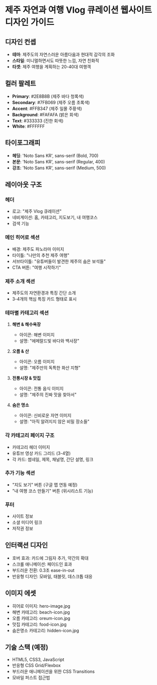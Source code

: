 # 제주 자연과 여행 Vlog 큐레이션 웹사이트 디자인 가이드

## 디자인 컨셉
- **테마**: 제주도의 자연스러운 아름다움과 현대적 감각의 조화
- **스타일**: 미니멀하면서도 따뜻한 느낌, 자연 친화적
- **타겟**: 제주 여행을 계획하는 20-40대 여행객

## 컬러 팔레트
- **Primary**: #2E8B8B (제주 바다 청록색)
- **Secondary**: #7FB069 (제주 오름 초록색)
- **Accent**: #FFB347 (제주 일몰 주황색)
- **Background**: #FAFAFA (밝은 회색)
- **Text**: #333333 (진한 회색)
- **White**: #FFFFFF

## 타이포그래피
- **헤딩**: 'Noto Sans KR', sans-serif (Bold, 700)
- **본문**: 'Noto Sans KR', sans-serif (Regular, 400)
- **강조**: 'Noto Sans KR', sans-serif (Medium, 500)

## 레이아웃 구조

### 헤더
- 로고: "제주 Vlog 큐레이션"
- 네비게이션: 홈, 카테고리, 지도보기, 내 여행코스
- 검색 기능

### 메인 히어로 섹션
- 배경: 제주도 파노라마 이미지
- 타이틀: "나만의 추천 제주 여행"
- 서브타이틀: "유튜버들이 발견한 제주의 숨은 보석들"
- CTA 버튼: "여행 시작하기"

### 제주 소개 섹션
- 제주도의 자연환경과 특징 간단 소개
- 3-4개의 핵심 특징 카드 형태로 표시

### 테마별 카테고리 섹션
1. **해변 & 해수욕장** 
   - 아이콘: 해변 이미지
   - 설명: "에메랄드빛 바다와 백사장"
   
2. **오름 & 산**
   - 아이콘: 오름 이미지  
   - 설명: "제주만의 독특한 화산 지형"
   
3. **전통시장 & 맛집**
   - 아이콘: 전통 음식 이미지
   - 설명: "제주의 진짜 맛을 찾아서"
   
4. **숨은 명소**
   - 아이콘: 신비로운 자연 이미지
   - 설명: "아직 알려지지 않은 비밀 장소들"

### 각 카테고리 페이지 구조
- 카테고리 헤더 이미지
- 유튜브 영상 카드 그리드 (3-4열)
- 각 카드: 썸네일, 제목, 채널명, 간단 설명, 링크

### 추가 기능 섹션
- "지도 보기" 버튼 (구글 맵 연동 예정)
- "내 여행 코스 만들기" 버튼 (위시리스트 기능)

### 푸터
- 사이트 정보
- 소셜 미디어 링크
- 저작권 정보

## 인터랙션 디자인
- 호버 효과: 카드에 그림자 추가, 약간의 확대
- 스크롤 애니메이션: 페이드인 효과
- 부드러운 전환: 0.3초 ease-in-out
- 반응형 디자인: 모바일, 태블릿, 데스크톱 대응

## 이미지 에셋
- 히어로 이미지: hero-image.jpg
- 해변 카테고리: beach-icon.jpg
- 오름 카테고리: oreum-icon.jpg
- 맛집 카테고리: food-icon.jpg
- 숨은명소 카테고리: hidden-icon.jpg

## 기술 스택 (예정)
- HTML5, CSS3, JavaScript
- 반응형 CSS Grid/Flexbox
- 부드러운 애니메이션을 위한 CSS Transitions
- 모바일 퍼스트 접근법

